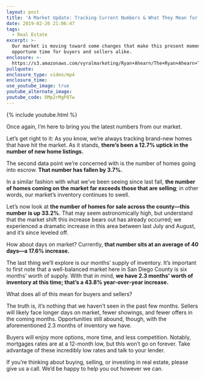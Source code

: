 ```yaml
---
layout: post
title: 'A Market Update: Tracking Current Numbers & What They Mean for You'
date: 2019-02-26 21:06:47
tags:
  - Real Estate
excerpt: >-
  Our market is moving toward some changes that make this present moment an
  opportune time for buyers and sellers alike.
enclosure: >-
  https://s3.amazonaws.com/vyralmarketing/Ryan+Ahearn/The+Ryan+Ahearn+Team-+A+Market+Update-+Tracking+Current+Numbers+%26+What+They+Mean+for+You.mp4
pullquote:
enclosure_type: video/mp4
enclosure_time:
use_youtube_image: true
youtube_alternate_image:
youtube_code: OMp2rMgP8Tw
---
```


{% include youtube.html %}

Once again, I’m here to bring you the latest numbers from our market.

Let’s get right to it: As you know, we’re always tracking brand-new homes that have hit the market. As it stands, **there’s been a 12.7% uptick in the number of new home listings.**

The second data point we’re concerned with is the number of homes going into escrow. **That number has fallen by 3.7%.**

In a similar fashion with what we’ve been seeing since last fall, **the number of homes coming on the market far exceeds those that are selling**; in other words, our market’s inventory continues to swell.

Let’s now look at **the number of homes for sale across the county—this number is up 33.2%**. That may seem astronomically high, but understand that the market shift this increase bears out has already occurred; we experienced a dramatic increase in this area between last July and August, and it’s since leveled off.

How about days on market? Currently, **that number sits at an average of 40 days—a 17.6% increase. &nbsp;**

The last thing we’ll explore is our months’ supply of inventory. It’s important to first note that a well-balanced market here in San Diego County is six months’ worth of supply. With that in mind, **we have 2.3 months’ worth of inventory at this time; that’s a 43.8% year-over-year increase.** &nbsp;&nbsp;

What does all of this mean for buyers and sellers?

The truth is, it’s nothing that we haven’t seen in the past few months. Sellers will likely face longer days on market, fewer showings, and fewer offers in the coming months. Opportunities still abound, though, with the aforementioned 2.3 months of inventory we have.

Buyers will enjoy more options, more time, and less competition. Notably, mortgages rates are at a 12-month low, but this won’t go on forever. Take advantage of these incredibly low rates and talk to your lender.

If you’re thinking about buying, selling, or investing in real estate, please give us a call. We’d be happy to help you out however we can.